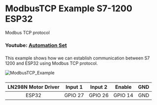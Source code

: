 # ModbusTCP Example S7-1200 ESP32

Modbus TCP protocol

### Youtube: [Automation Set](https://www.youtube.com/c/automationset)

### 
This example shows how we can establish communication between S7 1200 and ESP32 using Modbus TCP protocol.

![ModbusTCP_Example](https://github.com/mrwan84/ModbusTCP_Example_S7-1200_ESP32/assets/115774949/c7953492-868c-4ef3-8755-112c552a8134)
###

| LN298N Motor Driver | Input 1    | Input 2    | Enable   | GND   |
| :---:               |   :---:    |   :---:  |   :---:    | :---: |
| ESP32               | GPIO 27    |  GPIO 26 | GPIO 14    | GND   |
